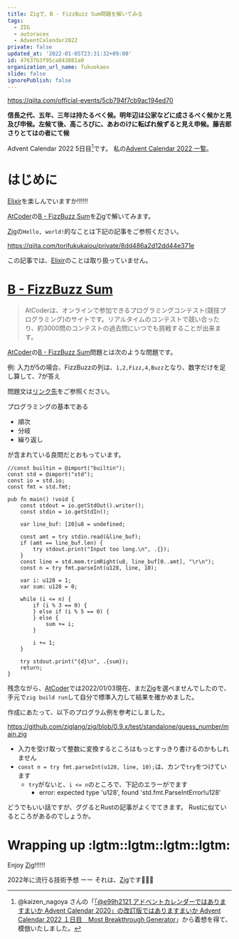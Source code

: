 ```yaml
---
title: Zigで、B - FizzBuzz Sum問題を解いてみる
tags:
  - ZIG
  - autoracex
  - AdventCalendar2022
private: false
updated_at: '2022-01-05T23:31:32+09:00'
id: 47637b3f95ca843881a0
organization_url_name: fukuokaex
slide: false
ignorePublish: false
---
```

https://qiita.com/official-events/5cb794f7cb9ac194ed70

**信長之代、五年、三年は持たるべく候。明年辺は公家などに成さるべく候かと見及び申候。左候て後、高ころびに、あおのけに転ばれ候ずると見え申候。藤吉郎さりとてはの者にて候**

Advent Calendar 2022 5日目[^1]です。
私の[Advent Calendar 2022 一覧](https://docs.google.com/spreadsheets/d/1HQvFjagQLRPjOYAjDVzWp9S4b8dKixxvvaz_TtbZWto/edit#gid=1723448955)。

[^1]: @kaizen_nagoya さんの「[「@e99h2121 アドベントカレンダーではありますまいか Advent Calendar 2020」の改訂版ではありますまいか Advent Calendar 2022 １日目　Most Breakthrough Generator](https://qiita.com/kaizen_nagoya/items/49ebebee3a0377f3b59b)」から着想を得て、模倣いたしました。 

# はじめに

[Elixir](https://elixir-lang.org/)を楽しんでいますか:bangbang::bangbang::bangbang:

[AtCoder](https://atcoder.jp/home)の[B - FizzBuzz Sum](https://atcoder.jp/contests/abc162/tasks/abc162_b)を[Zig](https://ziglang.org/)で解いてみます。

[Zig](https://ziglang.org/)の`Hello, world!`的なことは下記の記事をご参照ください。

https://qiita.com/torifukukaiou/private/8dd486a2d12dd44e371e

この記事では、[Elixir](https://elixir-lang.org/)のことは取り扱っていません。

# [B - FizzBuzz Sum](https://atcoder.jp/contests/abc162/tasks/abc162_b)

> AtCoderは、オンラインで参加できるプログラミングコンテスト(競技プログラミング)のサイトです。リアルタイムのコンテストで競い合ったり、約3000問のコンテストの過去問にいつでも挑戦することが出来ます。

[AtCoder](https://atcoder.jp/home)の[B - FizzBuzz Sum](https://atcoder.jp/contests/abc162/tasks/abc162_b)問題とは次のような問題です。

例: 入力が5の場合、FizzBuzzの列は、`1,2,Fizz,4,Buzz`となり、数字だけを足し算して、7が答え

問題文は[リンク先]((https://atcoder.jp/contests/abc162/tasks/abc162_b))をご参照ください。

プログラミングの基本である

- 順次
- 分岐
- 繰り返し

が含まれている良問だとおもっています。




```zig:src/main.zig
//const builtin = @import("builtin");
const std = @import("std");
const io = std.io;
const fmt = std.fmt;

pub fn main() !void {
    const stdout = io.getStdOut().writer();
    const stdin = io.getStdIn();

    var line_buf: [20]u8 = undefined;

    const amt = try stdin.read(&line_buf);
    if (amt == line_buf.len) {
        try stdout.print("Input too long.\n", .{});
    }
    const line = std.mem.trimRight(u8, line_buf[0..amt], "\r\n");
    const n = try fmt.parseInt(u128, line, 10);

    var i: u128 = 1;
    var sum: u128 = 0;

    while (i <= n) {
        if (i % 3 == 0) {
        } else if (i % 5 == 0) {
        } else {
            sum += i;
        }

        i += 1;
    }

    try stdout.print("{d}\n", .{sum});
    return;
}
```

残念ながら、[AtCoder](https://atcoder.jp/home)では2022/01/03現在、まだ[Zig](https://ziglang.org/)を選べませんでしたので、手元で`zig build run`して自分で標準入力して結果を確かめました。

作成にあたって、以下のプログラム例を参考にしました。

https://github.com/ziglang/zig/blob/0.9.x/test/standalone/guess_number/main.zig

- 入力を受け取って整数に変換するところはもっとすっきり書けるのかもしれません
- `const n = try fmt.parseInt(u128, line, 10);`は、カンで`try`をつけています
    - `try`がないと、`i <= n`のところで、下記のエラーがでます
        - error: expected type 'u128', found 'std.fmt.ParseIntError!u128'

どうでもいい話ですが、ググるとRustの記事がよくでてきます。
Rustに似ているところがあるのでしょうか。



# Wrapping up :lgtm::lgtm::lgtm::lgtm:

Enjoy [Zig](https://ziglang.org/):bangbang::bangbang::bangbang:

2022年に流行る技術予想 ーー それは、[Zig](https://ziglang.org/)です:rocket::rocket::rocket:
